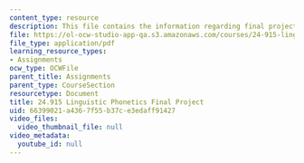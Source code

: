 ```yaml
---
content_type: resource
description: This file contains the information regarding final project.
file: https://ol-ocw-studio-app-qa.s3.amazonaws.com/courses/24-915-linguistic-phonetics-fall-2015/66399021a4367f55b37ce3edaff91427_MIT24_915F15_FinalProject.pdf
file_type: application/pdf
learning_resource_types:
- Assignments
ocw_type: OCWFile
parent_title: Assignments
parent_type: CourseSection
resourcetype: Document
title: 24.915 Linguistic Phonetics Final Project
uid: 66399021-a436-7f55-b37c-e3edaff91427
video_files:
  video_thumbnail_file: null
video_metadata:
  youtube_id: null
---
```

